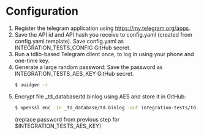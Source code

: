 # Configuration

1. Register the telegram application using https://my.telegram.org/apps.
1. Save the API id and API hash you receive to config.yaml (created from config.yaml.template).
   Save config.yaml as INTEGRATION_TESTS_CONFIG GitHub secret.
1. Run a tdlib-based Telegram client once, to log in using your phone and one-time key.
1. Generate a large random password:
   Save the password as INTEGRATION_TESTS_AES_KEY GitHub secret.
   ```sh
   $ uuidgen -r
   ```
1. Encrypt file _td_database/td.binlog using AES and store it in GitHub:
   ```sh
   $ openssl enc -in _td_database/td.binlog -out integration-tests/td.binlog.aes -e -aes256 -pass "pass:$INTEGRATION_TESTS_AES_KEY" -pbkdf2
   ```
   (replace password from previous step for $INTEGRATION_TESTS_AES_KEY)
